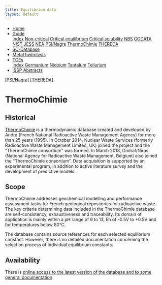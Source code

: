 ```yaml
---
title: Equilibrium data
layout: default
---
```

<ul>
  <li><a href="/">Home</a></li>
  <li class="dropdown">
    <a href="javascript:void(0)" class="dropbtn" class="active">Guide</a>
    <div class="dropdown-content">
      <a href="index.html">Index</a>
      <a href="noncritical.html">Non-critical</a>
      <a href="critical-equilibrium.html">Critical equilibrium</a>
      <a href="critical-solubility.html">Critical solubility</a>
      <a href="NBS.html">NBS</a>
      <a href="CODATA.html">CODATA</a>
      <a href="NIST.html">NIST</a>
      <a href="JESS.html">JESS</a>
      <a href="NEA.html">NEA</a>
      <a href="PSI.html">PSI/Nagra</a>
      <a class="active" href="thermochimie.html">ThermoChimie</a>
      <a href="THEREDA.html">THEREDA</a>
    </div>
  </li>
  <li><a href="/sc-database.html">SC-Database</a></li>
  <li><a href="/hydrolysis.html">Metal hydrolysis</a></li>
  <li class="dropdown">
    <a href="javascript:void(0)" class="dropbtn">TCEs</a>
    <div class="dropdown-content">
      <a href="/TCE/index.html">Index</a>
      <a href="/TCE/germanium.html">Germanium</a>
      <a href="/TCE/niobium.html">Niobium</a>
      <a href="/TCE/tantalum.html">Tantalum</a>
      <a href="/TCE/tellurium.html">Tellurium</a>
    </div>
  </li>
  <li><a href="../ISSP-abstracts.html">ISSP Abstracts</a></li>
</ul>

[[PSI/Nagra](PSI.html)] [[THEREDA](THEREDA.html)]

# ThermoChimie

## Historical

<a  href="https://www.thermochimie-tdb.com/" target="_blank" rel="noopener">ThermoChimie</a> is a thermodynamic database created and developed by Andra (French National Radioactive Waste Management Agency) for more than 25 years (1995). In October 2014, Nuclear Waste Services (formerly Radioactive Waste Management Limited, UK) joined the project and the "ThermoChimie consortium" was formed. In March 2018, Ondraf/Niras (National Agency for Radioactive Waste Management, Belgium) also joined the "ThermoChimie consortium". Data acquisition is supported by an experimental program, in addition to active literature survey and the development of predictive models.

## Scope

ThermoChimie addresses geochemical modelling and performance assessment tasks for French geological repositories for radioactive waste. The key criteria determining data included in the ThermoChimie database are self-consistency, exhaustiveness and traceability. Its domain of application is mainly within a pH range of 6 to 13, Eh of -0.5V to +0.5V and for temperatures below 80°C.

The database contains source references for each selected equilibrium constant. However, there is no detailed documentation concerning the selection process of individual equilibrium constants.

## Availability

There is <a  href="https://www.thermochimie-tdb.com/" target="_blank" rel="noopener">online access to the latest version of the database and to some general documentation</a>.
